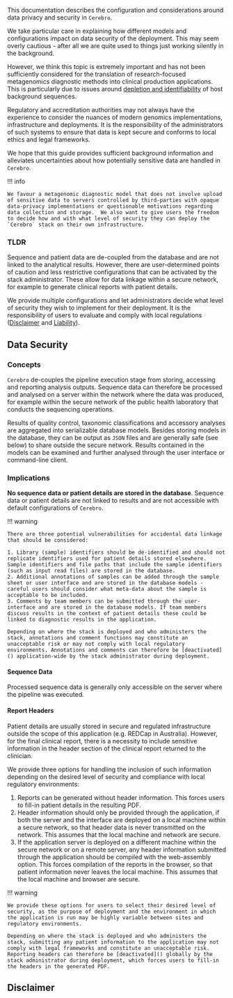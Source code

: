 This documentation describes the configuration and considerations around data privacy and security in `Cerebro`.

We take particular care in explaining how different models and configurations impact on data security of the deployment. This may seem overly cautious - after all we are quite used to things just working silently in the background.

However, we think this topic is extremely important and has not been sufficiently considered for the translation of research-focused metagenomics diagnostic methods into clinical production applications. This is particularly due to issues around [depletion and identifiability]() of host background sequences.
    
Regulatory and accreditation authorities may not always have the experience to consider the nuances of modern genomics implementations, infrastructure and deployments. It is the responsibility of the administrators of such systems to ensure that data is kept secure and conforms to local ethics and legal frameworks. 
    
We hope that this guide provides sufficient background information and alleviates uncertainties about how potentially sensitive data are handled in `Cerebro`. 

!!! info
    
    We favour a metagenomic diagnostic model that does not involve upload of sensitive data to servers controlled by third-parties with opaque data-privacy implementations or questionable motivations regarding data collection and storage.  We also want to give users the freedom to decide how and with what level of security they can deploy the `Cerebro` stack on their own infrastructure.

### TLDR

Sequence and patient data are de-coupled from the database and are not linked to the analytical results. However, there are user-determined points of caution and less restrictive configurations that can be activated by the stack administrator. These allow for data linkage within a secure network, for example to generate clinical reports with patient details.

We provide multiple configurations and let administrators decide what level of security they wish to implement for their deployment. It is the responsibility of users to evaluate and comply with local regulations ([Disclaimer]() and [Liability]()).


## Data Security

### Concepts

`Cerebro` de-couples the pipeline execution stage from storing, accessing and reporting analysis outputs. Sequence data can therefore be processed and analysed on a server within the network where the data was produced, for example within the secure network of the public health laboratory that conducts the sequencing operations.

Results of quality control, taxonomic classifications and accessory analyses are aggregated into serializable database models. Besides storing models in the database, they can be output as `JSON` files and are generally safe (see below) to share outside the secure network. Results contained in the models can be examined and further analysed through the user interface or command-line client.

### Implications

**No sequence data or patient details are stored in the database**. Sequence data or patient details are not linked to results and are not accessible with default configurations of `Cerebro`.


!!! warning

    There are three potential vulnerabilities for accidental data linkage that should be considered:

    1. Library (sample) identifiers should be de-identified and should not replicate identifiers used for patient details stored elsewhere. Sample identifiers and file paths that include the sample identifiers (such as input read files) are stored in the database.
    2. Additional annotations of samples can be added through the sample sheet or user interface and are stored in the database models - careful users should consider what meta-data about the sample is acceptable to be included.
    3. Comments by team members can be submitted through the user-interface and are stored in the database models. If team members discuss results in the context of patient details these could be linked to diagnostic results in the application. 
    
    Depending on where the stack is deployed and who administers the stack, annotations and comment functions may constitute an unacceptable risk or may not comply with local regulatory environments. Annotations and comments can therefore be [deactivated]() application-wide by the stack administrator during deployment.

#### Sequence Data

Processed sequence data is generally only accessible on the server where the pipeline was executed. 

#### Report Headers

Patient details are usually stored in secure and regulated infrastructure outside the scope of this application (e.g. REDCap in Australia). However, for the final clinical report, there is a necessity to include sensitive information in the header section of the clinical report returned to the clinician. 


We provide three options for handling the inclusion of such information depending on the desired level of security and compliance with local regulatory environments:

1. Reports can be generated without header information. This forces users to fill-in patient details in the resulting PDF.
2. Header information should only be provided through the application, if both the server and the interface are deployed on a local machine within a secure network, so that header data is never transmitted on the network. This assumes that the local machine and network are secure.
3. If the application server is deployed on a different machine within the secure network or on a remote server, any header information submitted through the application should be compiled with the web-assembly option. This forces compilation of the reports in the browser, so that patient information never leaves the local machine. This assumes that the local machine and browser are secure.

!!! warning

    We provide these options for users to select their desired level of security, as the purpose of deployment and the environment in which the application is run may be highly variable between sites and regulatory environments. 
    
    Depending on where the stack is deployed and who administers the stack, submitting any patient information to the application may not comply with legal frameworks and constitute an unacceptable risk. Reporting headers can therefore be [deactivated]() globally by the stack administrator during deployment, which forces users to fill-in the headers in the generated PDF.


    
    



## Disclaimer